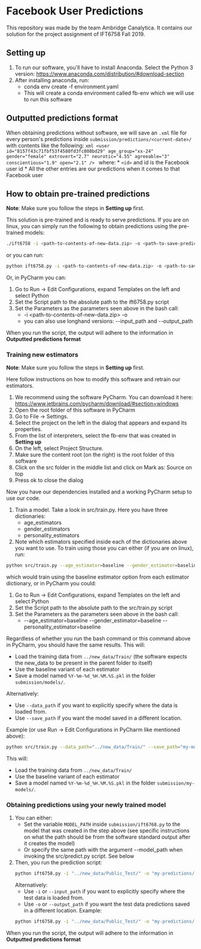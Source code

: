 # Facebook User Predictions

This repository was made by the team Ambridge Canalytica.
It contains our solution for the project assignment of IFT6758 Fall 2019.

## Setting up

1. To run our software, you'll have to install Anaconda. Select the Python 3 version:
https://www.anaconda.com/distribution/#download-section
2. After installing anaconda, run:
    * conda env create -f environment.yaml
    * This will create a conda environment called fb-env which we will use to run this software

## Outputted predictions format

When obtaining predictions without software, we will save an `.xml` file for every person's predictions inside
`submission/predictions/<current-date>/` with contents like the following:
    ```xml
    <user
    id="8157f43c71fbf53f4580fd3fc808bd29"
    age_group="xx-24"
    gender="female"
    extrovert="2.7"
    neurotic="4.55"
    agreeable="3"
    conscientious="1.9"
    open="2.1"
    />
    ```
    where:
    * `<id>` and id is the Facebook user id
    * All the other entries are our predictions when it comes to that Facebook user

## How to obtain pre-trained predictions

**Note**: Make sure you follow the steps in **Setting up** first. 

This solution is pre-trained and is ready to serve predictions.
If you are on linux, you can simply run the following to obtain predictions using the pre-trained models:

 ```bash
./ift6758 -i <path-to-contents-of-new-data.zip> -o <path-to-save-predictions>
```

or you can run:

```bash
python ift6758.py -i <path-to-contents-of-new-data.zip> -o <path-to-save-predictions>
```

Or, in PyCharm you can:
1. Go to Run -> Edit Configurations, expand Templates on the left and select Python
2. Set the Script path to the absolute path to the ift6758.py script
3. Set the Parameters as the parameters seen above in the bash call:
    * -i <path-to-contents-of-new-data.zip> -o <path-to-save-predictions>
    * you can also use longhand versions: --input_path and --output_path

When you run the script, the output will adhere to the information in **Outputted predictions format**

### Training new estimators

**Note**: Make sure you follow the steps in **Setting up** first.

Here follow instructions on how to modify this software and retrain our estimators.

1. We recommend using the software PyCharm. You can download it here:
https://www.jetbrains.com/pycharm/download/#section=windows
2. Open the root folder of this software in PyCharm
3. Go to File -> Settings.
4. Select the project on the left in the dialog that appears and expand its properties.
5. From the list of interpreters, select the fb-env that was created in **Setting up**
6. On the left, select Project Structure.
7. Make sure the content root (on the right) is the root folder of this software
8. Click on the src folder in the middle list and click on Mark as: Source on top
9. Press ok to close the dialog

Now you have our dependencies installed and a working PyCharm setup to use our code.

1. Train a model. Take a look in src/train.py. Here you have three dictionaries:
    * age_estimators
    * gender_estimators
    * personality_estimators
2. Note which estimators specified inside each of the dictionaries above you want to use. To train using those you
can either (if you are on linux), run: 

```bash
python src/train.py --age_estimator=baseline --gender_estimator=baseline --personality_estimator=baseline
```

which would train using the baseline estimator option from each estimator dictionary, or in PyCharm you could:
1. Go to Run -> Edit Configurations, expand Templates on the left and select Python
2. Set the Script path to the absolute path to the src/train.py script
3. Set the Parameters as the parameters seen above in the bash call:
    * --age_estimator=baseline --gender_estimator=baseline --personality_estimator=baseline

Regardless of whether you run the bash command or this command above in PyCharm, you should have the same results.
This will:
* Load the training data from `../new_data/Train/` (the software expects the new_data to be present in the parent 
folder to itself)
* Use the baseline variant of each estimator
* Save a model named `%Y-%m-%d_%H.%M.%S.pkl` in the folder `submission/models/`.

Alternatively:
* Use `--data_path` if you want to explicitly specify where the data is loaded from.
* Use `--save_path` if you want the model saved in a different location.

Example (or use Run -> Edit Configurations in PyCharm like mentioned above):

```bash
python src/train.py --data_path="../new_data/Train/" --save_path="my-models/" --age_estimator=baseline --gender_estimator=baseline --personality_estimator=baseline
```

This will:
* Load the training data from `../new_data/Train/`
* Use the baseline variant of each estimator
* Save a model named `%Y-%m-%d_%H.%M.%S.pkl` in the folder `submission/my-models/`.
   
### Obtaining predictions using your newly trained model

1. You can either:
    * Set the variable `MODEL_PATH` inside `submission/ift6768.py` to the model that was created in the step above
    (see specific instructions on what the path should be from the software standard output after it creates the model)
    * Or specify the same path with the argument --model_path when invoking the src/predict.py script. See below
2. Then, you run the prediction script:
    ```bash 
    python ift6758.py -i "../new_data/Public_Test/" -o "my-predictions/"
    ```
    Alternatively:
   * Use `-i` or `--input_path` if you want to explicitly specify where the test data is loaded from.
   * Use `-o` or `--output_path` if you want the test data predictions saved in a different location.
    Example:
    ```bash 
    python ift6758.py -i "../new_data/Public_Test/" -o "my-predictions/"
    ```

When you run the script, the output will adhere to the information in **Outputted predictions format**
